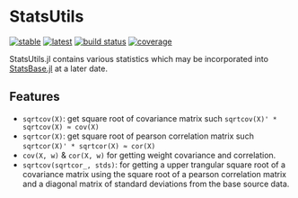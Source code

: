# StatsUtils
[![stable](https://img.shields.io/badge/docs-stable-blue.svg)](https://doc.invenia.ca/invenia/StatsUtils.jl/master)
[![latest](https://img.shields.io/badge/docs-latest-blue.svg)](https://doc.invenia.ca/invenia/StatsUtils.jl/master)
[![build status](https://gitlab.invenia.ca/invenia/StatsUtils.jl/badges/master/build.svg)](https://gitlab.invenia.ca/invenia/StatsUtils.jl/commits/master)
[![coverage](https://gitlab.invenia.ca/invenia/StatsUtils.jl/badges/master/coverage.svg)](https://gitlab.invenia.ca/invenia/StatsUtils.jl/commits/master)

StatsUtils.jl contains various statistics which may be incorporated into [StatsBase.jl](https://github.com/JuliaStats/StatsBase.jl) at a later date.

## Features

* `sqrtcov(X)`: get square root of covariance matrix such `sqrtcov(X)' * sqrtcov(X) ≈ cov(X)`
* `sqrtcor(X)`: get square root of pearson correlation matrix such `sqrtcor(X)' * sqrtcor(X) ≈ cor(X)`
* `cov(X, w)` & `cor(X, w)` for getting weight covariance and correlation.
* `sqrtcov(sqrtcor_, stds)`: for getting a upper trangular square root of a covariance matrix using the square root of a pearson correlation matrix and a diagonal matrix of standard deviations from the base source data. 
